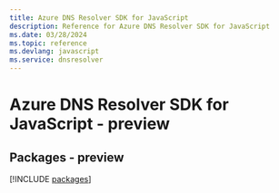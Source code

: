 ```yaml
---
title: Azure DNS Resolver SDK for JavaScript
description: Reference for Azure DNS Resolver SDK for JavaScript
ms.date: 03/28/2024
ms.topic: reference
ms.devlang: javascript
ms.service: dnsresolver
---
```

# Azure DNS Resolver SDK for JavaScript - preview
## Packages - preview
[!INCLUDE [packages](dns-resolver-index.md)]